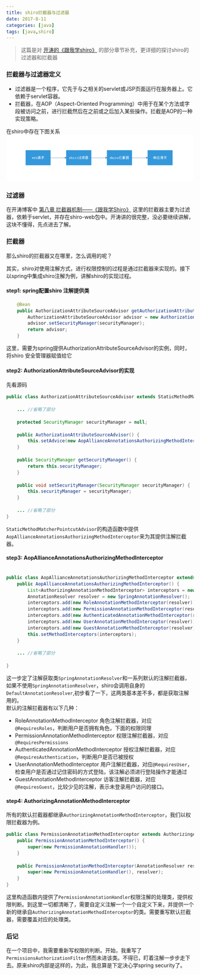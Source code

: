 ```yaml
---
title: shiro拦截器与过滤器
date: 2017-8-11
categories: [java]
tags: [java,shiro]
---
```


> 这篇是对 [开涛的《跟我学shiro》](http://www.iteye.com/blogs/subjects/shiro) 的部分章节补充，更详细的探讨shiro的过滤器和拦截器

### 拦截器与过滤器定义
- 过滤器是一个程序，它先于与之相关的servlet或JSP页面运行在服务器上。它依赖于servlet容器。
- 拦截器，在AOP（Aspect-Oriented Programming）中用于在某个方法或字段被访问之前，进行拦截然后在之前或之后加入某些操作。拦截是AOP的一种实现策略。

在shiro中存在下图关系  
![shiro](https://raw.githubusercontent.com/JiangTJ/assets/master/img/shiro%E8%BF%87%E6%BB%A4%E5%99%A8%E4%B8%8E%E6%8B%A6%E6%88%AA%E5%99%A8.PNG)

<!-- more -->

### 过滤器
在开涛博客中 [第八章 拦截器机制——《跟我学Shiro》](http://jinnianshilongnian.iteye.com/blog/2025656) 这里的拦截器主要为过滤器，依赖于servlet，并存在shiro-web包中。开涛讲的很完整，没必要继续讲解，这块不懂得，先点进去了解。

### 拦截器
那么shiro的拦截器又在哪里，怎么调用的呢？

其实，shiro对使用注解方式，进行权限控制的过程是通过拦截器来实现的。接下以spring中集成shiro注解为例，讲解shiro的实现过程。

#### step1: spring配置shiro 注解提供类
```java
    @Bean
    public AuthorizationAttributeSourceAdvisor getAuthorizationAttributeSourceAdvisor(SecurityManager securityManager){
        AuthorizationAttributeSourceAdvisor advisor = new AuthorizationAttributeSourceAdvisor();
        advisor.setSecurityManager(securityManager);
        return advisor;
    }
```
这里，需要为spring提供AuthorizationAttributeSourceAdvisor的实例，同时，将shiro 安全管理器赋值给它
#### step2: AuthorizationAttributeSourceAdvisor的实现
先看源码
```java
public class AuthorizationAttributeSourceAdvisor extends StaticMethodMatcherPointcutAdvisor {

    ... //省略了部分

    protected SecurityManager securityManager = null;

    public AuthorizationAttributeSourceAdvisor() {
        this.setAdvice(new AopAllianceAnnotationsAuthorizingMethodInterceptor());
    }

    public SecurityManager getSecurityManager() {
        return this.securityManager;
    }

    public void setSecurityManager(SecurityManager securityManager) {
        this.securityManager = securityManager;
    }

    ... //省略了部分
}
```
`StaticMethodMatcherPointcutAdvisor`的构造函数中提供`AopAllianceAnnotationsAuthorizingMethodInterceptor`来为其提供注解拦截器。
#### step3: AopAllianceAnnotationsAuthorizingMethodInterceptor
```java

public class AopAllianceAnnotationsAuthorizingMethodInterceptor extends AnnotationsAuthorizingMethodInterceptor implements MethodInterceptor {
    public AopAllianceAnnotationsAuthorizingMethodInterceptor() {
        List<AuthorizingAnnotationMethodInterceptor> interceptors = new ArrayList(5);
        AnnotationResolver resolver = new SpringAnnotationResolver();
        interceptors.add(new RoleAnnotationMethodInterceptor(resolver));
        interceptors.add(new PermissionAnnotationMethodInterceptor(resolver));
        interceptors.add(new AuthenticatedAnnotationMethodInterceptor(resolver));
        interceptors.add(new UserAnnotationMethodInterceptor(resolver));
        interceptors.add(new GuestAnnotationMethodInterceptor(resolver));
        this.setMethodInterceptors(interceptors);
    }

    ... //省略了部分

}
```
这一步定了注解获取类`SpringAnnotationResolver`和一系列默认的注解拦截器，如果不使用`SpringAnnotationResolver`，shiro会调用自身的`DefaultAnnotationResolver`,初步看了一下，这两类基本差不多，都是获取注解用的。  
默认的注解拦截器有以下几种：
- RoleAnnotationMethodInterceptor 角色注解拦截器，对应`@RequiresRoles`，判断用户是否拥有角色，下面的权限同理
- PermissionAnnotationMethodInterceptor 权限注解拦截器，对应`@RequiresPermissions`
- AuthenticatedAnnotationMethodInterceptor 授权注解拦截器，对应`@RequiresAuthentication`，判断用户是否已被授权
- UserAnnotationMethodInterceptor 用户注解拦截器，对应`@RequiresUser`，检查用户是否通过记住密码的方式登陆，该注解必须进行登陆操作才能通过
- GuestAnnotationMethodInterceptor 访客注解拦截器，对应`@RequiresGuest`，比较少见的注解，表示未登录用户访问的接口。

#### step4: AuthorizingAnnotationMethodInterceptor
所有的默认拦截器都继承`AuthorizingAnnotationMethodInterceptor`，我们以权限拦截器为例。
```java
public class PermissionAnnotationMethodInterceptor extends AuthorizingAnnotationMethodInterceptor {
    public PermissionAnnotationMethodInterceptor() {
        super(new PermissionAnnotationHandler());
    }

    public PermissionAnnotationMethodInterceptor(AnnotationResolver resolver) {
        super(new PermissionAnnotationHandler(), resolver);
    }
}
```
这里构造函数内提供了`PermissionAnnotationHandler`权限注解的处理类，提供权限判断。到这里一切都清晰了，需要自定义注解一个一个自定义下来，并提供一个新的继承自`AuthorizingAnnotationMethodInterceptor`的类。需要重写默认拦截器，需要覆盖对应的处理类。

### 后记
在一个项目中，我需要重新写权限的判断。开始，我重写了`PermissionsAuthorizationFilter`然而未进该类。不得已，盯着注解一步步走下去。原来shiro内部是这样的，为此，我总算是下定决心学spring security了。